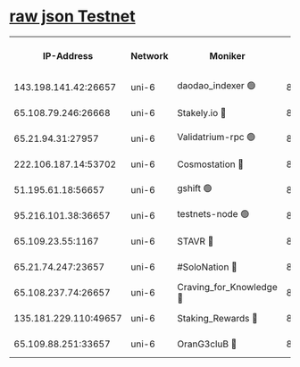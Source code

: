 [raw json Testnet](https://rpc-check.junot.stavr.tech/junot/rpc-junot-result.json)
=


<table><tr><th>IP-Address</th><th>Network</th><th>Moniker</th><th>Latest Block Height</th><th>Earliest Block Height</th><th>Catching Up</th><th>Tx Index</th><th>Voting Power</th><th>Scan Time</th></tr><tr><td>143.198.141.42:26657</td><td>uni-6</td><td>daodao_indexer 🟢</td><td>8432957</td><td>1</td><td>False</td><td>off</td><td>0</td><td>2024-02-29T11:05:50.782546727UTC</td></tr><tr><td>65.108.79.246:26668</td><td>uni-6</td><td>Stakely.io 🔴</td><td>8432954</td><td>1570872</td><td>False</td><td>on</td><td>11</td><td>2024-02-29T11:05:40.475561304UTC</td></tr><tr><td>65.21.94.31:27957</td><td>uni-6</td><td>Validatrium-rpc 🟢</td><td>8432953</td><td>2943363</td><td>False</td><td>on</td><td>0</td><td>2024-02-29T11:05:36.092812585UTC</td></tr><tr><td>222.106.187.14:53702</td><td>uni-6</td><td>Cosmostation 🔴</td><td>8432950</td><td>7473037</td><td>False</td><td>on</td><td>109003</td><td>2024-02-29T11:05:33.740399060UTC</td></tr><tr><td>51.195.61.18:56657</td><td>uni-6</td><td>gshift 🟢</td><td>8432947</td><td>7691417</td><td>False</td><td>on</td><td>0</td><td>2024-02-29T11:05:22.183893104UTC</td></tr><tr><td>95.216.101.38:36657</td><td>uni-6</td><td>testnets-node 🟢</td><td>8432955</td><td>8116304</td><td>False</td><td>on</td><td>0</td><td>2024-02-29T11:05:42.866578976UTC</td></tr><tr><td>65.109.23.55:1167</td><td>uni-6</td><td>STAVR 🔴</td><td>8432956</td><td>8207211</td><td>False</td><td>off</td><td>6054</td><td>2024-02-29T11:05:47.258682106UTC</td></tr><tr><td>65.21.74.247:23657</td><td>uni-6</td><td>#SoloNation 🔴</td><td>8432956</td><td>8237483</td><td>False</td><td>on</td><td>112</td><td>2024-02-29T11:05:49.898712277UTC</td></tr><tr><td>65.108.237.74:26657</td><td>uni-6</td><td>Craving_for_Knowledge 🔴</td><td>8432956</td><td>8388763</td><td>False</td><td>on</td><td>9004</td><td>2024-02-29T11:05:47.571370270UTC</td></tr><tr><td>135.181.229.110:49657</td><td>uni-6</td><td>Staking_Rewards 🔴</td><td>8432958</td><td>8388763</td><td>False</td><td>on</td><td>1008</td><td>2024-02-29T11:05:55.489666496UTC</td></tr><tr><td>65.109.88.251:33657</td><td>uni-6</td><td>OranG3cluB 🔴</td><td>8432958</td><td>8418953</td><td>False</td><td>on</td><td>11</td><td>2024-02-29T11:05:55.171253103UTC</td></tr></table>